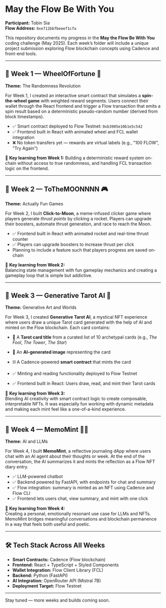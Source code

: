 # May the Flow Be With You

**Participant:** Tobin Sia  
**Flow Address:** `0xe712bbfbeeef1cfa`

This repository documents my progress in the **May the Flow Be With You** coding challenge (May 2025). Each week’s folder will include a unique project submission exploring Flow blockchain concepts using Cadence and front-end tools.

---

## 📅 Week 1 — WheelOfFortune 🎲

**Theme:** The Randomness Revolution

For Week 1, I created an interactive smart contract that simulates a **spin-the-wheel game** with weighted reward segments. Users connect their wallet through the React frontend and trigger a Flow transaction that emits a spin result based on a deterministic pseudo-random number (derived from block timestamps).

- ✅ Smart contract deployed to Flow Testnet: `0xb3905e10b1e5c542`
- ✅ Frontend built in React with animated wheel and FCL wallet integration
- ❌ No token transfers yet — rewards are virtual labels (e.g., "100 FLOW", "Try Again")

🧠 **Key learning from Week 1:**
Building a deterministic reward system on-chain without access to true randomness, and handling FCL transaction logic on the frontend.

---

## 📅 Week 2 — ToTheMOONNNN 🎮

**Theme:** Actually Fun Games

For Week 2, I built **Click-to-Moon**, a meme-infused clicker game where players generate *thrust points* by clicking a rocket. Players can upgrade their boosters, automate thrust generation, and race to reach the Moon.

- ✅ Frontend built in React with animated rocket and real-time thrust counter
- ✅ Players can upgrade boosters to increase thrust per click
- Planning to include a feature such that players progress are saved on-chain

🧠 **Key learning from Week 2:**  
Balancing state management with fun gameplay mechanics and creating a gameplay loop that is simple but addictive.

---

## 📅 Week 3 — Generative Tarot AI 🔮

**Theme:** Generative Art and Worlds

For Week 3, I created **Generative Tarot AI**, a mystical NFT experience where users draw a unique Tarot card generated with the help of AI and minted on the Flow blockchain. Each card contains:

- 🎴 A **Tarot card title** from a curated list of 10 archetypal cards (e.g., *The Fool*, *The Tower*, *The Star*)
- 🎨 An **AI-generated image** representing the card
- ⛓️ A Cadence-powered **smart contract** that mints the card

- ✅ Minting and reading functionality deployed to Flow Testnet
- ✅ Frontend built in React: Users draw, read, and mint their Tarot cards

🧠 **Key learning from Week 3:**  
Blending AI creativity with smart contract logic to create composable, interpretable NFTs. It was especially fun working with dynamic metadata and making each mint feel like a one-of-a-kind experience.

---

## 📅 Week 4 — MemoMint 🧠📝

**Theme:** AI and LLMs

For Week 4, I built **MemoMint**, a reflective journaling dApp where users chat with an AI agent about their thoughts or week. At the end of the conversation, the AI summarizes it and mints the reflection as a Flow NFT diary entry.

- ✅ LLM-powered chatbot
- ✅ Backend powered by FastAPI, with endpoints for chat and summary
- ✅ Flow integration: summary is minted as an NFT using Cadence and Flow CLI
- ✅ Frontend lets users chat, view summary, and mint with one click

🧠 **Key learning from Week 4:**  
Creating a personal, emotionally resonant use case for LLMs and NFTs. MemoMint bridges meaningful conversations and blockchain permanence in a way that feels both useful and poetic.

---

## 🛠 Tech Stack Across All Weeks

- **Smart Contracts:** Cadence (Flow blockchain)
- **Frontend:** React + TypeScript + Styled Components
- **Wallet Integration:** Flow Client Library (FCL)
- **Backend:** Python (FastAPI)
- **AI Integration:** OpenRouter API (Mistral 7B)
- **Deployment Target:** Flow Testnet

---

Stay tuned — more weeks and builds coming soon.
